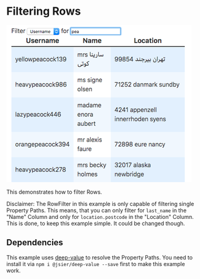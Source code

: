 # Filtering Rows

![](../../images/FilterRows.png)

This demonstrates how to filter Rows.

Disclaimer:
The RowFilter in this example is only capable of filtering single Property Paths. This means, that you can only filter for `last_name` in the "Name" Column and only for `location.postcode` in the "Location" Column. This is done, to keep this example simple. It could be changed though.

## Dependencies

This example uses [deep-value](https://github.com/seidme/jsier/tree/master/deep-value) to resolve the Property Paths. You need to install it via `npm i @jsier/deep-value --save` first to make this example work.